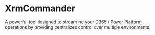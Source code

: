 # XrmCommander
A powerful tool designed to streamline your D365 / Power Platform operations by providing centralized control over multiple environments.
